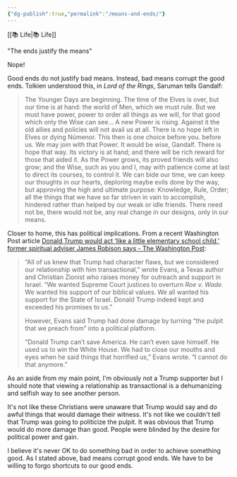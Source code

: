 ```yaml
---
{"dg-publish":true,"permalink":"/means-and-ends/"}
---
```



[[📚 Life\|📚 Life]]

"The ends justify the means"

Nope!

Good ends do not justify bad means. Instead, bad means corrupt the good ends. Tolkien understood this, in *Lord of the Rings*, Saruman tells Gandalf:

> The Younger Days are beginning. The time of the Elves is over, but our time is at hand: the world of Men, which we must rule. But we must have power, power to order all things as we will, for that good which only the Wise can see... A new Power is rising. Against it the old allies and policies will not avail us at all. There is no hope left in Elves or dying Númenor. This then is one choice before you. before us. We may join with that Power. It would be wise, Gandalf. There is hope that way. Its victory is at hand; and there will be rich reward for those that aided it. As the Power grows, its proved friends will also grow; and the Wise, such as you and I, may with patience come at last to direct its courses, to control it. We can bide our time, we can keep our thoughts in our hearts, deploring maybe evils done by the way, but approving the high and ultimate purpose: Knowledge, Rule, Order; all the things that we have so far striven in vain to accomplish, hindered rather than helped by our weak or idle friends. There need not be, there would not be, any real change in our designs, only in our means.

Closer to home, this has political implications. From a recent Washington Post article [Donald Trump would act ‘like a little elementary school child,’ former spiritual adviser James Robison says - The Washington Post](https://www.washingtonpost.com/politics/2022/11/17/trump-spiritual-adviser-criticism-child/):

> “All of us knew that Trump had character flaws, but we considered our relationship with him transactional,” wrote Evans, a Texas author and Christian Zionist who raises money for outreach and support in Israel. “We wanted Supreme Court justices to overturn *Roe v. Wade.* We wanted his support of our biblical values. We all wanted his support for the State of Israel. Donald Trump indeed kept and exceeded his promises to us.”
> 
> However, Evans said Trump had done damage by turning “the pulpit that we preach from” into a political platform.
> 
> “Donald Trump can’t save America. He can’t even save himself. He used us to win the White House. We had to close our mouths and eyes when he said things that horrified us,” Evans wrote. “I cannot do that anymore.”

As an aside from my main point, I'm obviously not a Trump supporter but I should note that viewing a relationship as transactional is a dehumanizing and selfish way to see another person.

It's not like these Christians were unaware that Trump would say and do awful things that would damage their witness. It's not like we couldn't tell that Trump was going to politicize the pulpit. It was obvious that Trump would do more damage than good. People were blinded by the desire for political power and gain.

I believe it's never OK to do something bad in order to achieve something good. As I stated above, bad means corrupt good ends. We have to be willing to forgo shortcuts to our good ends.